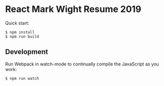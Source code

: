 # React Mark Wight Resume 2019

Quick start:

```
$ npm install
$ npm run build
````

## Development

Run Webpack in watch-mode to continually compile the JavaScript as you work:

```
$ npm run watch
```
